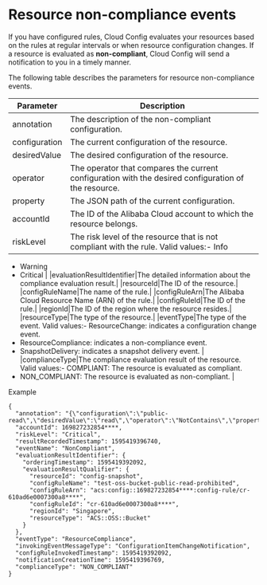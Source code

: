 # Resource non-compliance events

If you have configured rules, Cloud Config evaluates your resources based on the rules at regular intervals or when resource configuration changes. If a resource is evaluated as **non-compliant**, Cloud Config will send a notification to you in a timely manner.

The following table describes the parameters for resource non-compliance events.

|Parameter|Description|
|---------|-----------|
|annotation|The description of the non-compliant configuration.|
|configuration|The current configuration of the resource.|
|desiredValue|The desired configuration of the resource.|
|operator|The operator that compares the current configuration with the desired configuration of the resource.|
|property|The JSON path of the current configuration.|
|accountId|The ID of the Alibaba Cloud account to which the resource belongs.|
|riskLevel|The risk level of the resource that is not compliant with the rule. Valid values:-   Info
-   Warning
-   Critical |
|evaluationResultIdentifier|The detailed information about the compliance evaluation result.|
|resourceId|The ID of the resource.|
|configRuleName|The name of the rule.|
|configRuleArn|The Alibaba Cloud Resource Name \(ARN\) of the rule.|
|configRuleId|The ID of the rule.|
|regionId|The ID of the region where the resource resides.|
|resourceType|The type of the resource.|
|eventType|The type of the event. Valid values:-   ResourceChange: indicates a configuration change event.
-   ResourceCompliance: indicates a non-compliance event.
-   SnapshotDelivery: indicates a snapshot delivery event. |
|complianceType|The compliance evaluation result of the resource. Valid values:-   COMPLIANT: The resource is evaluated as compliant.
-   NON\_COMPLIANT: The resource is evaluated as non-compliant. |

Example

```
{
  "annotation": "{\"configuration\":\"public-read\",\"desiredValue\":\"read\",\"operator\":\"NotContains\",\"property\":\"$.AccessControlList.Grant\"}",
  "accountId": 169827232854****,
  "riskLevel": "Critical",
  "resultRecordedTimestamp": 1595419396740,
  "eventName": "NonCompliant",
  "evaluationResultIdentifier": {
    "orderingTimestamp": 1595419392092,
    "evaluationResultQualifier": {
      "resourceId": "config-snapshot",
      "configRuleName": "test-oss-bucket-public-read-prohibited",
      "configRuleArn": "acs:config::169827232854****:config-rule/cr-610ad6e0007300a8****",
      "configRuleId": "cr-610ad6e0007300a8****",
      "regionId": "Singapore",
      "resourceType": "ACS::OSS::Bucket"
    }
  },
  "eventType": "ResourceCompliance",
  "invokingEventMessageType": "ConfigurationItemChangeNotification",
  "configRuleInvokedTimestamp": 1595419392092,
  "notificationCreationTime": 1595419396769,
  "complianceType": "NON_COMPLIANT"
}
```

